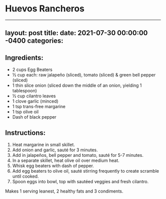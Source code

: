 # Huevos Rancheros
---
layout: post
title: 
date:   2021-07-30 00:00:00 -0400
categories: 
---

## Ingredients:
* 2 cups Egg Beaters
* ½ cup each: raw jalapeño (sliced), tomato (sliced) & green bell pepper (sliced)
* 1 thin slice onion (sliced down the middle of an onion, yielding 1 tablespoon)
* ½ cup cilantro leaves
* 1 clove garlic (minced)
* 1 tsp trans-free margarine
* 1 tsp olive oil
* Dash of black pepper

## Instructions:
1. Heat margarine in small skillet.
2. Add onion and garlic, sauté for 3 minutes.
3. Add in jalapeños, bell pepper and tomato, sauté for 5-7 minutes.
4. In a separate skillet, heat olive oil over medium heat.
5. Whisk egg beaters with dash of pepper.
6. Add egg beaters to olive oil, sauté stirring frequently to create scramble until cooked.
7. Spoon eggs into bowl, top with sautéed veggies and fresh cilantro.

Makes 1 serving leanest, 2 healthy fats and 3 condiments.
